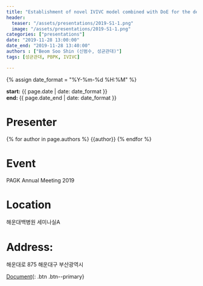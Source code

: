 ```yaml
---
title: "Establishment of novel IVIVC model combined with DoE for the development of extended-release formulation: from formulation composition to in vivo pharmacokinetics"
header:
  teaser: "/assets/presentations/2019-S1-1.png"
  image: "/assets/presentations/2019-S1-1.png"
categories: ["presentations"]
date: "2019-11-28 13:00:00"
date_end: "2019-11-28 13:40:00"
authors : ["Beom Soo Shin (신범수, 성균관대)"]
tags: [성균관대, PBPK, IVIVC]

---
```

{% assign date_format = "%Y-%m-%d %H:%M" %}
<p class="page__date">
  <strong><i class="fas fa-fw fa-calendar-alt" aria-hidden="true"></i>start:</strong> 
  <time class="dt-published" datetime="{{ page.date}}">{{ page.date | date: date_format }}</time>
  <br>
  <strong><i class="fas fa-fw fa-calendar-alt" aria-hidden="true"></i>end: </strong> 
  <time class="dt-published" datetime="{{ page.date_end}}">{{ page.date_end | date: date_format }}</time>
</p>

# Presenter
{% for author in page.authors %}
{{author}} 
{% endfor %}


# Event
PAGK Annual Meeting 2019

# Location
해운대백병원 세미나실A
# Address:
  해운대로 875
  해운대구
  부산광역시

[Document](/assets/presentations/2019-S1-1.pdf){: .btn .btn--primary}
